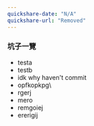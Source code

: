 ```yaml
---
quickshare-date: "N/A"
quickshare-url: "Removed"
---
```

### 坑子一覽
* testa 
* testb
* idk why haven't commit
* opfkopkpg\
* rgerj
* mero
* remgoiej
* ererigij